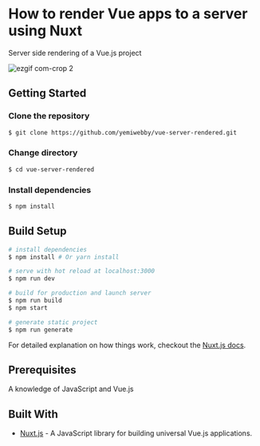 # How to render Vue apps to a server using Nuxt

Server side rendering of a Vue.js project

![ezgif com-crop 2](https://user-images.githubusercontent.com/19610753/46266831-f33d1e00-c529-11e8-9360-6d6a1c18853d.gif)

## Getting Started
### Clone the repository
```bash
$ git clone https://github.com/yemiwebby/vue-server-rendered.git
```

### Change directory
```bash
$ cd vue-server-rendered
```

### Install dependencies
```bash
$ npm install
```


## Build Setup

``` bash
# install dependencies
$ npm install # Or yarn install

# serve with hot reload at localhost:3000
$ npm run dev

# build for production and launch server
$ npm run build
$ npm start

# generate static project
$ npm run generate
```

For detailed explanation on how things work, checkout the [Nuxt.js docs](https://github.com/nuxt/nuxt.js).

## Prerequisites
A knowledge of JavaScript and Vue.js

## Built With

* [Nuxt.js](https://nuxtjs.org/) - A JavaScript library for building universal Vue.js applications.